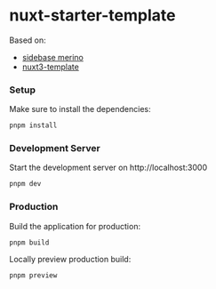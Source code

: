 # nuxt-starter-template

Based on:

-   [sidebase merino](https://sidebase.io/)
-   [nuxt3-template](https://github.com/krskibin/nuxt3-template/)

### Setup

Make sure to install the dependencies:

```bash
pnpm install
```

### Development Server

Start the development server on http://localhost:3000

```bash
pnpm dev
```

### Production

Build the application for production:

```bash
pnpm build
```

Locally preview production build:

```bash
pnpm preview
```
